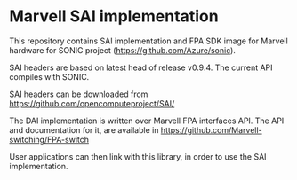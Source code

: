 Marvell SAI implementation
============================

This repository contains SAI implementation and FPA SDK image for Marvell hardware for SONIC project (https://github.com/Azure/sonic).

SAI headers are based on latest head of release v0.9.4.
The current API compiles with SONIC.

SAI headers can be downloaded from https://github.com/opencomputeproject/SAI/

The DAI implementation is written over Marvell FPA interfaces API. The API and documentation for it, are available in
https://github.com/Marvell-switching/FPA-switch

User applications can then link with this library, in order to use the SAI implementation.
